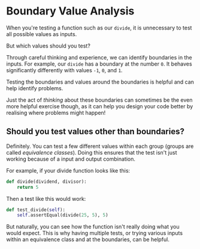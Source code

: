 # Boundary Value Analysis

When you're testing a function such as our `divide`, it is unnecessary to test all possible values as inputs.

But which values should you test?

Through careful thinking and experience, we can identify boundaries in the inputs. For example, our `divide` has a boundary at the number `0`. It behaves significantly differently with values `-1`, `0`, and `1`.

Testing the boundaries and values around the boundaries is helpful and can help identify problems.

Just the act of *thinking* about these boundaries can sometimes be the even more helpful exercise though, as it can help you design your code better by realising where problems might happen!

## Should you test values other than boundaries?

Definitely. You can test a few different values within each group (groups are called *equivalence classes*). Doing this ensures that the test isn't just working because of a input and output combination.

For example, if your divide function looks like this:

```python
def divide(dividend, divisor):
    return 5
```

Then a test like this would work:

```python
def test_divide(self):
    self.assertEqual(divide(25, 5), 5)
```

But naturally, you can see how the function isn't really doing what you would expect. This is why having multiple tests, or trying various inputs within an equivalence class and at the boundaries, can be helpful.
